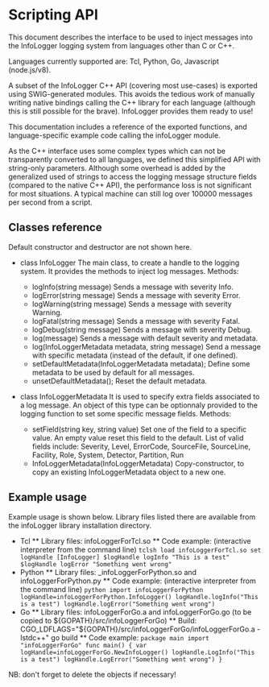 # Scripting API

This document describes the interface to be used to inject messages into the InfoLogger logging system
from languages other than C or C++.

Languages currently supported are: Tcl, Python, Go, Javascript (node.js/v8).

A subset of the InfoLogger C++ API (covering most use-cases) is exported using SWIG-generated modules.
This avoids the tedious work of manually writing native bindings calling the C++ library for each language
(although this is still possible for the brave). InfoLogger provides them ready to use!

This documentation includes a reference of the exported functions, and language-specific example code
calling the infoLogger module.

As the C++ interface uses some complex types which can not be transparently converted to all languages,
we defined this simplified API with string-only parameters. 
Although some overhead is added by the generalized used of strings to access the logging message structure fields
(compared to the native C++ API), the performance loss is not significant for most situations. A typical machine
can still log over 100000 messages per second from a script.



## Classes reference

Default constructor and destructor are not shown here.

* class InfoLogger
  The main class, to create a handle to the logging system. It provides the methods to inject log messages.
  Methods:
  * logInfo(string message)
    Sends a message with severity Info.
  * logError(string message)
    Sends a message with severity Error.
  * logWarning(string message)
    Sends a message with severity Warning.
  * logFatal(string message)
    Sends a message with severity Fatal.
  * logDebug(string message)
    Sends a message with severity Debug.
  * log(message)
    Sends a message with default severity and metadata.
  * log(InfoLoggerMetadata metadata, string message)
    Send a message with specific metadata (instead of the default, if one defined).
  * setDefaultMetadata(InfoLoggerMetadata metadata);
    Define some metadata to be used by default for all messages.
  * unsetDefaultMetadata();
    Reset the default metadata.

* class InfoLoggerMetadata
  It is used to specify extra fields associated to a log message.
  An object of this type can be optionnaly provided to the logging function to set some specific message fields.
  Methods:
  * setField(string key, string value)
    Set one of the field to a specific value. An empty value reset this field to the default.
    List of valid fields include: Severity, Level, ErrorCode, SourceFile, SourceLine, Facility, Role, System, Detector, Partition, Run
  * InfoLoggerMetadata(InfoLoggerMetadata)
    Copy-constructor, to copy an existing InfoLoggerMetadata object to a new one.






## Example usage

   Example usage is shown below. Library files listed there are available from the infoLogger library installation directory.
   
   * Tcl
     ** Library files: infoLoggerForTcl.so
     ** Code example: (interactive interpreter from the command line)
    ```
      tclsh
      load infoLoggerForTcl.so
      set logHandle [InfoLogger]
      $logHandle logInfo "This is a test"
      $logHandle logError "Something went wrong"
    ```      
   * Python
     ** Library files: _infoLoggerForPython.so and infoLoggerForPython.py 
     ** Code example: (interactive interpreter from the command line)
    ```
      python
      import infoLoggerForPython
      logHandle=infoLoggerForPython.InfoLogger()
      logHandle.logInfo("This is a test")
      logHandle.logError("Something went wrong")
    ```
   * Go
     ** Library files: infoLoggerForGo.a and infoLoggerForGo.go (to be copied to ${GOPATH}/src/infoLoggerForGo)
     ** Build: CGO_LDFLAGS="${GOPATH}/src/infoLoggerForGo/infoLoggerForGo.a -lstdc++" go build
     ** Code example: 
    ```
      package main
      import "infoLoggerForGo"
      func main() {
        var logHandle=infoLoggerForGo.NewInfoLogger()
        logHandle.LogInfo("This is a test")
        logHandle.LogError("Something went wrong")
      }
    ```


NB: don't forget to delete the objects if necessary!
